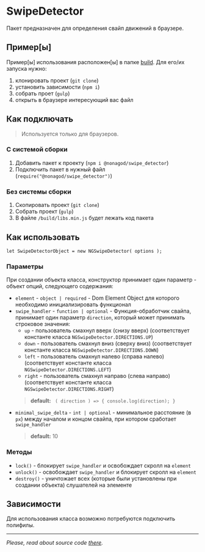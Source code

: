 # SwipeDetector
Пакет предназначен для определения свайп движений в браузере.

## Пример[ы]
Пример[ы] использования расположен[ы] в папке [build](/build). Для его/их запуска нужно:
1. клонировать проект (`git clone`)
2. установить зависимости (`npm i`)
3. собрать проет (`gulp`)
4. открыть в браузере интересующий вас файл 

## Как подключать
> Используется только для браузеров.
### С системой сборки
1. Добавить пакет к проекту (`npm i @nonagod/swipe_detector`)
1. Подключить пакет в нужный файл (`require("@nonagod/swipe_detector")`)

### Без системы сборки
1. Скопировать проект (`git clone`)
1. Собрать проект (`gulp`)
1. В файле `/build/libs.min.js` будет лежать код пакета

## Как использовать
```
let SwipeDetectorObject = new NGSwipeDetector( options );
```
### Параметры
При создании объекта класса, конструктор принимает один параметр - объект опций, следующего содержания:
- `element` - `object | required` - Dom Element Object для которого необходимо инициализировать функционал
- `swipe_handler` - `function | optional` - Функция-обработчик свайпа, принимает один параметр `direction`, который может принимать строковое значения:
    - `up` - пользователь смахнул вверх (снизу вверх) (соответствует константе класса `NGSwipeDetector.DIRECTIONS.UP`)
    - `down` - пользователь смахнул вниз (сверху вниз) (соответствует константе класса `NGSwipeDetector.DIRECTIONS.DOWN`)
    - `left` - пользователь смахнул налево (справа налево) (соответствует константе класса `NGSwipeDetector.DIRECTIONS.LEFT`)
    - `right` - пользователь смахнул направо (слева направо) (соответствует константе класса `NGSwipeDetector.DIRECTIONS.RIGHT`)
    > **default:** ``` ( direction ) => { console.log(direction); }```
- `minimal_swipe_delta` - `int | optional` - минимальное расстояние (в `px`) между началом и концом свайпа, при котором сработает `swipe_handler`
    >**default:** 10
  
### Методы
- `lock()` - блокирует `swipe_handler` и освобождает скролл на `element`
- `unlock()` - освобождает `swipe_handler` и блокирует скролл на `element`
- `destroy()` - уничтожает всех (которые были установлены при создании объекта) слушателей на элементе

## Зависимости
Для использования класса возможно потребуются подключить полифилы.

___
_Please, read about source code [there](_resources/readme_sources/original_copyright.md)._
